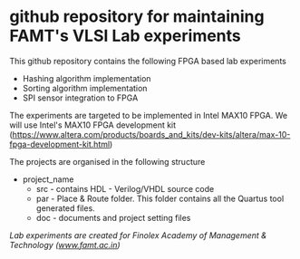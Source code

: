 # github repository for maintaining FAMT's VLSI Lab experiments

This github repository contains the following FPGA based lab experiments
- Hashing algorithm implementation
- Sorting algorithm implementation
- SPI sensor integration to FPGA

The experiments are targeted to be implemented in Intel MAX10 FPGA. We will use Intel's MAX10 FPGA development kit
(https://www.altera.com/products/boards_and_kits/dev-kits/altera/max-10-fpga-development-kit.html)

The projects are organised in the following structure
- project_name
  - src - contains HDL - Verilog/VHDL source code
  - par - Place & Route folder. This folder contains all the Quartus tool generated files. 
  - doc - documents and project setting files

  
_Lab experiments are created for Finolex Academy of Management & Technology (www.famt.ac.in)_
